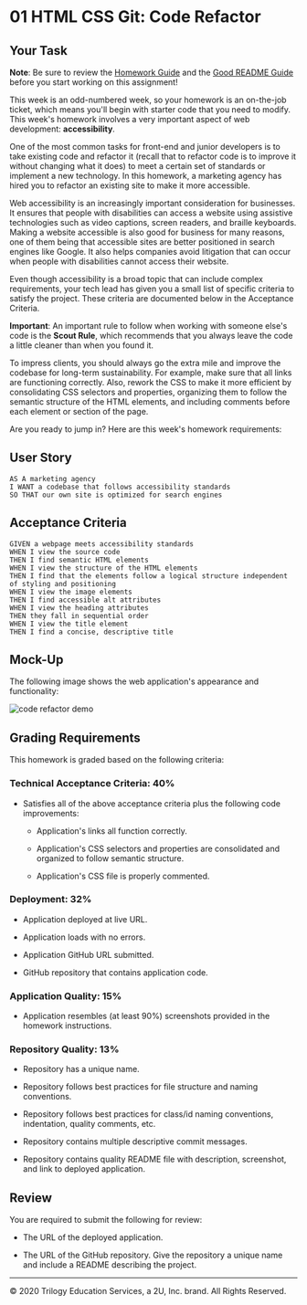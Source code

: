 # 01 HTML CSS Git: Code Refactor

## Your Task

**Note**: Be sure to review the [Homework Guide](../04-Important/Homework-Guide/README.md) and the 
[Good README Guide](../04-Important/Good-README-Guide/README.md) before you start working on this assignment!

This week is an odd-numbered week, so your homework is an on-the-job ticket, which means you'll begin with starter
code that you need to modify. This week's homework involves a very important aspect of web development:
 **accessibility**. 

One of the most common tasks for front-end and junior developers is to take existing code and refactor it
 (recall that to refactor code is to improve it without changing what it does) to meet a certain set of standards
 or implement a new technology. In this homework, a marketing agency has hired you to refactor an existing site
 to make it more accessible. 

Web accessibility is an increasingly important consideration for businesses. It ensures that people with disabilities 
can access a website using assistive technologies such as video captions, screen readers, and braille keyboards. 
Making a website accessible is also good for business for many reasons, one of them being that accessible sites 
are better positioned in search engines like Google. It also helps companies avoid litigation that can occur when
people with disabilities cannot access their website.

Even though accessibility is a broad topic that can include complex requirements, your tech lead has given you a
 small list of specific criteria to satisfy the project. These criteria are documented below in the Acceptance 
Criteria.

**Important**: An important rule to follow when working with someone else's code is the **Scout Rule**, which 
recommends that you always leave the code a little cleaner than when you found it.

To impress clients, you should always go the extra mile and improve the codebase for long-term sustainability.
For example, make sure that all links are functioning correctly. Also, rework the CSS to make it more efficient 
by consolidating CSS selectors and properties, organizing them to follow the semantic structure of the HTML 
elements, and including comments before each element or section of the page.

Are you ready to jump in? Here are this week's homework requirements:

## User Story

```
AS A marketing agency
I WANT a codebase that follows accessibility standards
SO THAT our own site is optimized for search engines
```

## Acceptance Criteria

```
GIVEN a webpage meets accessibility standards
WHEN I view the source code
THEN I find semantic HTML elements
WHEN I view the structure of the HTML elements
THEN I find that the elements follow a logical structure independent of styling and positioning
WHEN I view the image elements
THEN I find accessible alt attributes
WHEN I view the heading attributes
THEN they fall in sequential order
WHEN I view the title element
THEN I find a concise, descriptive title
```

## Mock-Up

The following image shows the web application's appearance and functionality:

![code refactor demo](./Assets/01-html-css-git-homework-demo.png)


## Grading Requirements

This homework is graded based on the following criteria: 

### Technical Acceptance Criteria: 40%

* Satisfies all of the above acceptance criteria plus the following code improvements:

  * Application's links all function correctly.

  * Application's CSS selectors and properties are consolidated and organized to follow semantic structure.

  * Application's CSS file is properly commented.

### Deployment: 32%

* Application deployed at live URL.

* Application loads with no errors.

* Application GitHub URL submitted.

* GitHub repository that contains application code.

### Application Quality: 15%

* Application resembles (at least 90%) screenshots provided in the homework instructions.

### Repository Quality: 13%

* Repository has a unique name.

* Repository follows best practices for file structure and naming conventions.

* Repository follows best practices for class/id naming conventions, indentation, quality comments, etc.

* Repository contains multiple descriptive commit messages.

* Repository contains quality README file with description, screenshot, and link to deployed application.

## Review

You are required to submit the following for review:

* The URL of the deployed application.

* The URL of the GitHub repository. Give the repository a unique name and include a README describing the project.

- - -
© 2020 Trilogy Education Services, a 2U, Inc. brand. All Rights Reserved.
